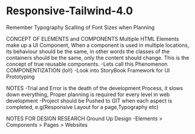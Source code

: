 # Responsive-Tailwind-4.0
Remember Typography Scalling of Font Sizes when Planning

CONCEPT OF ELEMENTS and COMPONENTS
Multiple HTML Elements make up a UI Component,
When a component is used in multiple locations, its behaviour should be the same,
in other words the classes of the containers should be the same, only the content should change.
This is the concept of true reusable components.
-Lets call this Phenomenon COMPONENTIZATION (lol!)
-Look into StoryBook Framework for UI Prototyping

NOTES
-Trial and Error is the death of the development Process, it slows down everything, Proper planning is required 
for every level in web development
-Project should be Pushed to GIT when each aspect is completed, e.g(Responsive Layout for a page,Typography etc)

NOTES FOR DESIGN RESEARCH
Ground Up Design
-Elements > Components > Pages > Websites